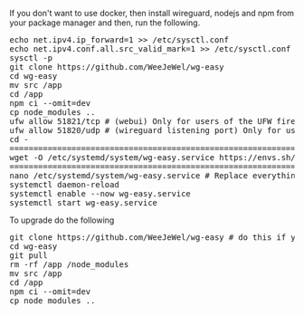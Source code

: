 If you don't want to use docker, then install wireguard, nodejs and npm from your package manager and then, run the following.
<pre>
echo net.ipv4.ip_forward=1 >> /etc/sysctl.conf
echo net.ipv4.conf.all.src_valid_mark=1 >> /etc/sysctl.conf
sysctl -p
git clone https://github.com/WeeJeWel/wg-easy
cd wg-easy
mv src /app
cd /app
npm ci --omit=dev
cp node_modules ..
ufw allow 51821/tcp # (webui) Only for users of the UFW firewall
ufw allow 51820/udp # (wireguard listening port) Only for users of the UFW firewall
cd -
================================================================================
wget -O /etc/systemd/system/wg-easy.service https://envs.sh/QQK.txt  <--broke??
================================================================================
nano /etc/systemd/system/wg-easy.service # Replace everything that is marked as 'REPLACEME' and tweak it to your liking
systemctl daemon-reload
systemctl enable --now wg-easy.service
systemctl start wg-easy.service
</pre>

To upgrade do the following
<pre>
git clone https://github.com/WeeJeWel/wg-easy # do this if you dont have the repository cloned aldready
cd wg-easy
git pull
rm -rf /app /node_modules
mv src /app
cd /app
npm ci --omit=dev
cp node_modules ..
</pre>